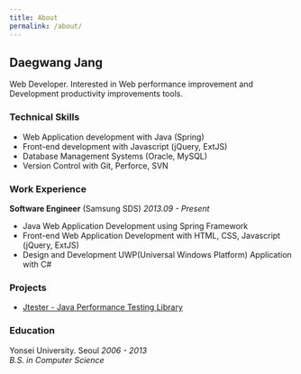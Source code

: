 ```yaml
---
title: About
permalink: /about/
---
```


## Daegwang Jang

Web Developer. 
Interested in Web performance improvement and Development productivity improvements tools.

### __Technical Skills__

- Web Application development with Java (Spring)
- Front-end development with Javascript (jQuery, ExtJS)
- Database Management Systems (Oracle, MySQL)
- Version Control with Git, Perforce, SVN

<!--
 - Test Driven Development with jUnit 
-->

### __Work Experience__  
__Software Engineer__ (Samsung SDS) _2013.09 - Present_

- Java Web Application Development using Spring Framework   
- Front-end Web Application Development with HTML, CSS, Javascript (jQuery, ExtJS)
- Design and Development UWP(Universal Windows Platform) Application with C#

### __Projects__
- [Jtester - Java Performance Testing Library](http://daegwang.github.io/lab/jtester/)

### __Education__  
Yonsei University. Seoul _2006 - 2013_  
_B.S. in Computer Science_

<!--
- ES6, React, Webpack, NodeJS, Express, MongoDB
-->

